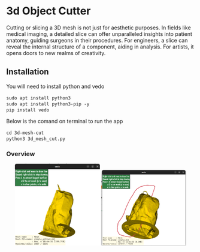 # 3d Object Cutter

Cutting or slicing a 3D mesh is not just for aesthetic purposes. In fields like medical imaging, a detailed slice can offer unparalleled insights into patient anatomy, guiding surgeons in their procedures. For engineers, a slice can reveal the internal structure of a component, aiding in analysis. For artists, it opens doors to new realms of creativity.

## Installation

You will need to install python and vedo 

```
sudo apt install python3
sudo apt install python3-pip -y
pip install vedo
```

Below is the comand on terminal to run the app

```
cd 3d-mesh-cut
python3 3d_mesh_cut.py
```


### Overview

<p align="center">
  <img src="https://github.com/pateras95/3d-mesh-cut/blob/main/cut-object.png?raw=true" alt="Cut Object" width="45%">
  <img src="https://github.com/pateras95/3d-mesh-cut/blob/main/object.png?raw=true" alt="Object" width="45%">
</p>


